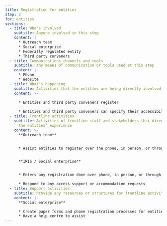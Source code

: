 ```yaml
---
title: Registration for entities
step: 2
for: entities
sections:
  - title: Who's involved
    subtitle: Anyone involved in this step
    content: |
      * Outreach team
      * Social enterprise
      * Federally regulated entity
      * Third party conveners
  - title: Communications channels and tools
    subtitle: Any means of communication or tools used at this step
    content: |-
      * Phone
      * Website
  - title: What's happening
    subtitle: Activities that the entities are being directly involved in
    content: >-
      
      * Entities and third party conveners register 

      * Entities and third party conveners can specify their accessibility needs to IRIS/social enterprise, so that they can get the proper supports during registration and the remainder of the process
  - title: Frontline activities
    subtitle: Activities of frontline staff and stakeholders that directly support
      the entities’ experience
    content: >-
      **Outreach team**


      * Assist entities to register over the phone, in person, or through paper


      **IRIS / Social enterprise**


      * Enters any registration done over phone, in person, or through paper into the database

      * Respond to any access support or accommodation requests
  - title: Support activities
    subtitle: Provide any resources or structures for frontline activities to happen
    content: |-
      **Social enterprise**

      * Create paper forms and phone registration processes for entities
      * Have a help centre to assist
---
```

